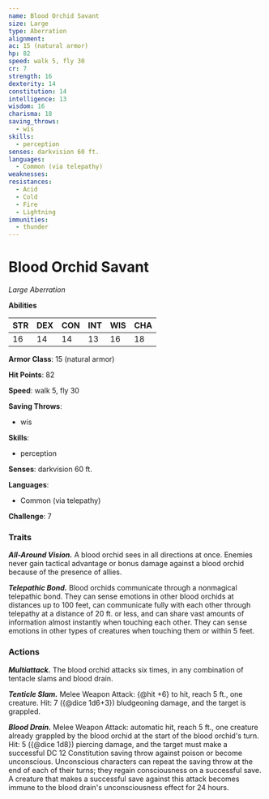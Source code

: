 ```yaml
---
name: Blood Orchid Savant
size: Large
type: Aberration
alignment: 
ac: 15 (natural armor)
hp: 82
speed: walk 5, fly 30
cr: 7
strength: 16
dexterity: 14
constitution: 14
intelligence: 13
wisdom: 16
charisma: 18
saving_throws:
  - wis
skills:
  - perception
senses: darkvision 60 ft.
languages:
  - Common (via telepathy)
weaknesses:
resistances:
  - Acid
  - Cold
  - Fire
  - Lightning
immunities:
  - thunder
---
```


# Blood Orchid Savant

*Large Aberration*

**Abilities**

| STR | DEX | CON | INT | WIS | CHA |
| --- | --- | --- | --- | --- | --- |
| 16 | 14 | 14 | 13 | 16 | 18 |

**Armor Class**: 15 (natural armor)

**Hit Points**: 82

**Speed**: walk 5, fly 30

**Saving Throws**:
  - wis

**Skills**:
  - perception

**Senses**: darkvision 60 ft.

**Languages**:
  - Common (via telepathy)

**Challenge**: 7

### Traits
***All-Around Vision.*** A blood orchid sees in all directions at once. Enemies never gain tactical advantage or bonus damage against a blood orchid because of the presence of allies.

***Telepathic Bond.*** Blood orchids communicate through a nonmagical telepathic bond. They can sense emotions in other blood orchids at distances up to 100 feet, can communicate fully with each other through telepathy at a distance of 20 ft. or less, and can share vast amounts of information almost instantly when touching each other. They can sense emotions in other types of creatures when touching them or within 5 feet.

### Actions
***Multiattack.*** The blood orchid attacks six times, in any combination of tentacle slams and blood drain.

***Tenticle Slam.*** Melee Weapon Attack: {@hit +6} to hit, reach 5 ft., one creature. Hit: 7 ({@dice 1d6+3}) bludgeoning damage, and the target is grappled.

***Blood Drain.*** Melee Weapon Attack: automatic hit, reach 5 ft., one creature already grappled by the blood orchid at the start of the blood orchid's turn. Hit: 5 ({@dice 1d8}) piercing damage, and the target must make a successful DC 12 Constitution saving throw against poison or become unconscious. Unconscious characters can repeat the saving throw at the end of each of their turns; they regain consciousness on a successful save. A creature that makes a successful save against this attack becomes immune to the blood drain's unconsciousness effect for 24 hours.

